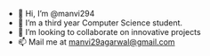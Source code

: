 - 👋 Hi, I’m @manvi294
- 🌱 I’m a third year Computer Science student.
- 💞️ I’m looking to collaborate on innovative projects
- 📫 Mail me at manvi29agarwal@gmail.com

<!---
manvi294/manvi294 is a ✨ special ✨ repository because its `README.md` (this file) appears on your GitHub profile.
You can click the Preview link to take a look at your changes.
--->
